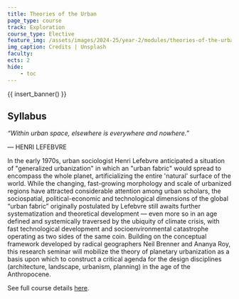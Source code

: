 ```yaml
---
title: Theories of the Urban
page_type: course
track: Exploration
course_type: Elective
feature_img: /assets/images/2024-25/year-2/modules/theories-of-the-urban.png
img_caption: Credits | Unsplash 
faculty:
ects: 2
hide:
    - toc
---
```


{{ insert_banner() }}

## Syllabus

*“Within urban space, elsewhere is everywhere and nowhere.”*

— HENRI LEFEBVRE

In the early 1970s, urban sociologist Henri Lefebvre anticipated a situation of "generalized  urbanization" in which an "urban fabric" would spread to encompass the whole planet, artificializing  the entire 'natural' surface of the world. While the changing, fast-growing morphology and scale of  urbanized regions have attracted considerable attention among urban scholars, the sociospatial,  political-economic and technological dimensions of the global “urban fabric” originally postulated by  Lefebvre still awaits further systematization and theoretical development — even more so in an age  defined and systemically traversed by the ubiquity of climate crisis, with fast technological  development and socioenvironmental catastrophe operating as two sides of the same coin. Building  on the conceptual framework developed by radical geographers Neil Brenner and Ananya Roy, this  research seminar will mobilize the theory of planetary urbanization as a basis upon which to  construct a critical agenda for the design disciplines (architecture, landscape, urbanism, planning) in  the age of the Anthropocene.

See full course details [here](https://blog.iaac.net/course/mact01-23-24-theories-of-the-urban-i/).